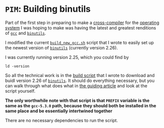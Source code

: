`PIM`: Building binutils
================

Part of the first step in preparing to make a [cross-compiler] for the [operating system] I was hoping to make was having the latest and greatest renditions of [`gcc`][gcc] and [`binutils`][binutils].

I modified the current [`build_new_gcc.sh`](../build_new_gcc/) script that I wrote to easily set up the newest version of [`binutils`][binutils] (currently version 2.26).

I was currently running version 2.25, which you could find by 

```
ld -version
```

So all the technical work is in the [build script](build_new_binutils.sh) that I wrote to download and buidl version 2.26 of [`binutils`][binutils]. It should do everything necessary, but you can walk through what does what in [the guiding article](http://wiki.osdev.org/Building_GCC) and look at the script yourself.

__The only worthwhile note with that script is that `PREFIX` variable is the same as the `gcc-5.3.0` path, because they should both be installed in the same place and be essentially intertwined together__

There are no necessary dependencies to run the script.

[kernel]: https://en.wikipedia.org/wiki/Kernel_%28operating_system%29
[operating system]: https://en.wikipedia.org/wiki/Operating_system
[OSDev.org]: http://osdev.org 
[StewieOS]: https://github.com/Caleb1994/StewieOS
[GCC]: https://gcc.gnu.org/
[ftp]: https://en.wikipedia.org/wiki/File_Transfer_Protocol
[binutils]: https://www.gnu.org/software/binutils/
[MPFR]: http://www.mpfr.org/
[GMP]: https://gmplib.org/
[MPC]: http://multiprecision.org/
[cross-compiler]: http://wiki.osdev.org/GCC_Cross-Compiler
[Bare Bones]: http://wiki.osdev.org/Bare_Bones
